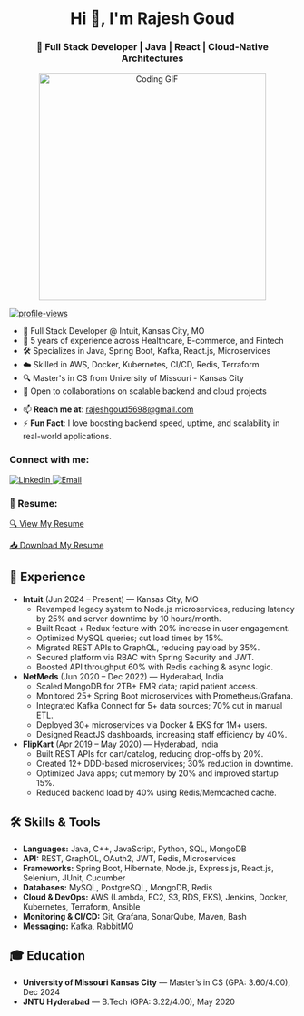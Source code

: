 <h1 align="center">Hi 👋, I'm Rajesh Goud</h1>
<h3 align="center">🚀 Full Stack Developer | Java | React | Cloud-Native Architectures</h3>

<!-- Coder GIF - Centered -->
<p align="center">
  <img src="https://media.giphy.com/media/SWoSkN6DxTszqIKEqv/giphy.gif" alt="Coding GIF" width="400">
</p>

<!-- Profile Views Counter -->
<p align="left">
  <a href="https://github.com/rajesh-p">
    <img src="https://komarev.com/ghpvc/?username=rajesh-p&label=Profile%20Views&color=blue&style=flat-square" alt="profile-views" />
  </a>
</p>

<ul align="left">
  <li>💼 Full Stack Developer @ Intuit, Kansas City, MO</li>
  <li>🎯 5 years of experience across Healthcare, E-commerce, and Fintech</li>
  <li>🛠 Specializes in Java, Spring Boot, Kafka, React.js, Microservices</li>
  <li>☁️ Skilled in AWS, Docker, Kubernetes, CI/CD, Redis, Terraform</li>
  <li>🔍 Master's in CS from University of Missouri - Kansas City</li>
  <li>👯 Open to collaborations on scalable backend and cloud projects</li>
</ul>

- 📫 **Reach me at**: [rajeshgoud5698@gmail.com](mailto:rajeshgoud5698@gmail.com)
- ⚡ **Fun Fact**: I love boosting backend speed, uptime, and scalability in real-world applications.

<h3 align="left">Connect with me:</h3>
<p align="left">
  <a href="https://www.linkedin.com/in/rajesh-p-0291a628b/" target="_blank">
    <img src="https://img.shields.io/badge/LINKEDIN-0077B5?style=for-the-badge&logo=linkedin&logoColor=white" alt="LinkedIn">
  </a>
  <a href="mailto:rajeshgoud5698@gmail.com">
    <img src="https://img.shields.io/badge/EMAIL-D14836?style=for-the-badge&logo=gmail&logoColor=white" alt="Email">
  </a>
</p>

<!-- Resume Section -->
<h3 align="left">📄 Resume:</h3>
<p align="left">
  <a href="https://drive.google.com/file/d/1Hn6o1BaXp8kglhrwRmITlZ2gLGmjA7Wa/view?usp=sharing" target="_blank">🔍 View My Resume</a>
</p>
<p align="left">
  <a href="https://drive.google.com/uc?export=download&id=1Hn6o1BaXp8kglhrwRmITlZ2gLGmjA7Wa" target="_blank">📥 Download My Resume</a>
</p>

<!-- Experience -->
<h2>💼 Experience</h2>
<ul>
  <li><strong>Intuit</strong> (Jun 2024 – Present) — Kansas City, MO
    <ul>
      <li>Revamped legacy system to Node.js microservices, reducing latency by 25% and server downtime by 10 hours/month.</li>
      <li>Built React + Redux feature with 20% increase in user engagement.</li>
      <li>Optimized MySQL queries; cut load times by 15%.</li>
      <li>Migrated REST APIs to GraphQL, reducing payload by 35%.</li>
      <li>Secured platform via RBAC with Spring Security and JWT.</li>
      <li>Boosted API throughput 60% with Redis caching & async logic.</li>
    </ul>
  </li>
  <li><strong>NetMeds</strong> (Jun 2020 – Dec 2022) — Hyderabad, India
    <ul>
      <li>Scaled MongoDB for 2TB+ EMR data; rapid patient access.</li>
      <li>Monitored 25+ Spring Boot microservices with Prometheus/Grafana.</li>
      <li>Integrated Kafka Connect for 5+ data sources; 70% cut in manual ETL.</li>
      <li>Deployed 30+ microservices via Docker & EKS for 1M+ users.</li>
      <li>Designed ReactJS dashboards, increasing staff efficiency by 40%.</li>
    </ul>
  </li>
  <li><strong>FlipKart</strong> (Apr 2019 – May 2020) — Hyderabad, India
    <ul>
      <li>Built REST APIs for cart/catalog, reducing drop-offs by 20%.</li>
      <li>Created 12+ DDD-based microservices; 30% reduction in downtime.</li>
      <li>Optimized Java apps; cut memory by 20% and improved startup 15%.</li>
      <li>Reduced backend load by 40% using Redis/Memcached cache.</li>
    </ul>
  </li>
</ul>

<!-- Skills -->
<h2>🛠 Skills & Tools</h2>
<ul>
  <li><strong>Languages:</strong> Java, C++, JavaScript, Python, SQL, MongoDB</li>
  <li><strong>API:</strong> REST, GraphQL, OAuth2, JWT, Redis, Microservices</li>
  <li><strong>Frameworks:</strong> Spring Boot, Hibernate, Node.js, Express.js, React.js, Selenium, JUnit, Cucumber</li>
  <li><strong>Databases:</strong> MySQL, PostgreSQL, MongoDB, Redis</li>
  <li><strong>Cloud & DevOps:</strong> AWS (Lambda, EC2, S3, RDS, EKS), Jenkins, Docker, Kubernetes, Terraform, Ansible</li>
  <li><strong>Monitoring & CI/CD:</strong> Git, Grafana, SonarQube, Maven, Bash</li>
  <li><strong>Messaging:</strong> Kafka, RabbitMQ</li>
</ul>

<!-- Education -->
<h2>🎓 Education</h2>
<ul>
  <li><strong>University of Missouri Kansas City</strong> — Master’s in CS (GPA: 3.60/4.00), Dec 2024</li>
  <li><strong>JNTU Hyderabad</strong> — B.Tech (GPA: 3.22/4.00), May 2020</li>
</ul>
